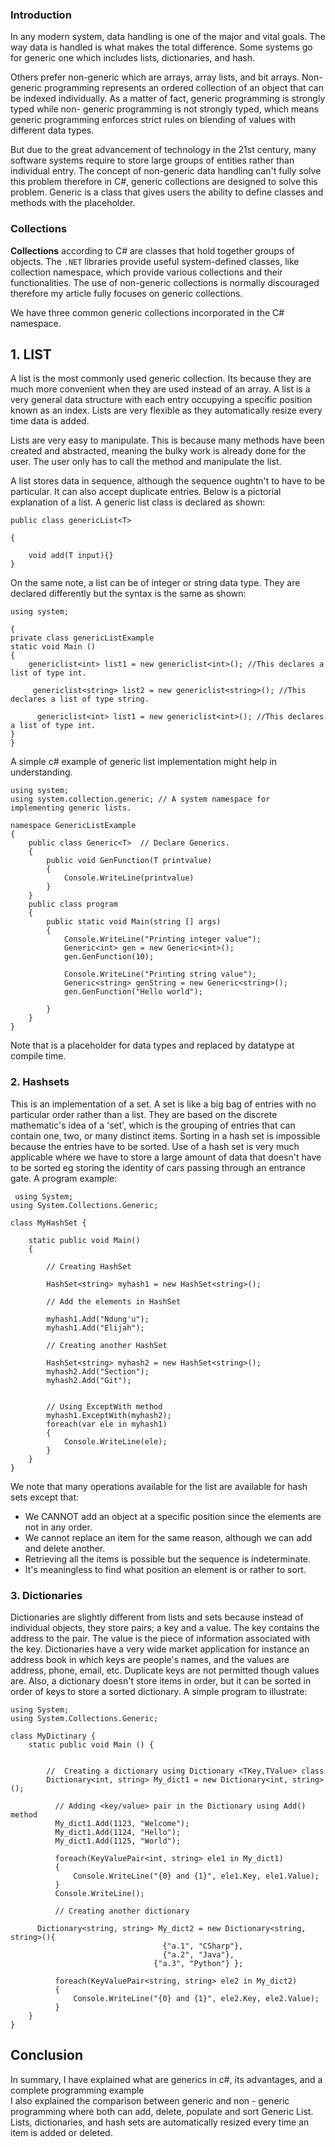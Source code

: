 
### Introduction

In any modern system, data handling is one of the major and vital goals. The way data is handled is what makes the total difference. Some systems go for generic one which includes lists, dictionaries, and hash.

Others prefer non-generic which are arrays, array lists, and bit arrays. Non- generic programming represents an ordered collection of an object that can be indexed individually. As a matter of fact, generic programming is strongly typed while non- generic programming is not strongly typed, which means generic programming enforces strict rules on blending of values with different data types.

But due to the great advancement of technology in the 21st century, many software systems require to store large groups of entities
rather than individual entry. The concept of non-generic data handling can't fully solve this problem therefore in C#, generic collections are designed to solve this problem. Generic is a class that gives users the ability to define classes and methods with the placeholder.

### Collections
**Collections** according to C# are classes that hold together groups of objects. The `.NET` libraries provide useful system-defined classes, like collection namespace, which provide various collections and their functionalities. The use of non-generic collections is normally discouraged therefore my article fully focuses on generic collections.

We have three common generic collections incorporated in the C# namespace.

## 1. LIST

A list is the most commonly used generic collection. Its because they are much more convenient when they are used instead of an array.
A list is a very general data structure with each entry occupying a specific position known as an index. Lists are very flexible as they automatically resize every time data is added.

Lists are very easy to manipulate. This is because many methods have been created and abstracted, meaning the bulky work is already done for the user. The user only has to call the method and manipulate the list.
 
A list stores data in sequence, although the sequence oughtn't to have to be particular. It can also accept duplicate entries.
Below is a pictorial explanation of a list. A generic list class is declared as shown:

```
public class genericList<T>

{
    
    void add(T input){}
}
```

On the same note, a list can be of integer or string data type. They are declared differently but the syntax is the same as shown:
```
using system;

{
private class genericListExample
static void Main ()
{
    genericlist<int> list1 = new genericlist<int>(); //This declares a  list of type int.
    
     genericlist<string> list2 = new genericlist<string>(); //This declares a list of type string.
     
      genericlist<int> list1 = new genericlist<int>(); //This declares a list of type int.
}
}
```

A simple c# example of generic list implementation might help in understanding.

```
using system;
using system.collection.generic; // A system namespace for implementing generic lists.

namespace GenericListExample
{
    public class Generic<T>  // Declare Generics.
    {
        public void GenFunction(T printvalue)
        {
            Console.WriteLine(printvalue)
        }
    }
    public class program
    {
        public static void Main(string [] args)
        {
            Console.WriteLine("Printing integer value");
            Generic<int> gen = new Generic<int>();
            gen.GenFunction(10);
            
            Console.WriteLine("Printing string value");
            Generic<string> genString = new Generic<string>();
            gen.GenFunction("Hello world");
            
        }
    }
}
```

Note that _<T>_ is a placeholder for data types and replaced by datatype at compile time.

### 2. Hashsets
This is an implementation of a set. A set is like a big bag of entries with no particular order rather than a list. They are based on the discrete mathematic's idea of a 'set', which is the grouping of entries that can contain one, two, or many distinct items.  Sorting in a hash set is impossible because the entries have to be sorted. Use of a hash set is very much applicable where we have to store a large amount of data that doesn't have to be sorted eg storing the identity of cars passing through an entrance gate. A program example:

```
 using System;
using System.Collections.Generic;
  
class MyHashSet {

    static public void Main()
    {
  
        // Creating HashSet
     
        HashSet<string> myhash1 = new HashSet<string>();
  
        // Add the elements in HashSet
  
        myhash1.Add("Ndung'u");
        myhash1.Add("Elijah");

        // Creating another HashSet
     
        HashSet<string> myhash2 = new HashSet<string>();
        myhash2.Add("Section");
        myhash2.Add("Git");
   
  
        // Using ExceptWith method
        myhash1.ExceptWith(myhash2);
        foreach(var ele in myhash1)
        {
            Console.WriteLine(ele);
        }
    }
}
```

We note that many operations available for the list are available for hash sets except that:

* We CANNOT add an object at a specific position since the elements are not in any order.
* We cannot replace an item for the same reason, although we can add and delete another.
* Retrieving all the items is possible but the sequence is indeterminate.
* It's meaningless to find what position an element is or rather to sort.

### 3. Dictionaries
Dictionaries are slightly different from lists and sets because instead of individual objects, they store pairs; a key and a value.
The key contains the address to the pair. The value is the piece of information associated with the key.
Dictionaries have a very wide market application for instance an address book in which keys are people's names, and the values are address, phone, email, etc.
Duplicate keys are not permitted though values are. Also, a dictionary doesn't store items in order, but it can be sorted in order of keys to store a sorted dictionary. A simple program to illustrate:

```
using System;
using System.Collections.Generic;  
  
class MyDictinary {
    static public void Main () {
          
      
        //  Creating a dictionary using Dictionary <TKey,TValue> class
        Dictionary<int, string> My_dict1 = new Dictionary<int, string>(); 
            
          // Adding <key/value> pair in the Dictionary using Add() method
          My_dict1.Add(1123, "Welcome");
          My_dict1.Add(1124, "Hello");
          My_dict1.Add(1125, "World");
            
          foreach(KeyValuePair<int, string> ele1 in My_dict1)
          {
              Console.WriteLine("{0} and {1}", ele1.Key, ele1.Value);
          }
          Console.WriteLine();
            
          // Creating another dictionary
 
      Dictionary<string, string> My_dict2 = new Dictionary<string, string>(){
                                  {"a.1", "CSharp"},
                                  {"a.2", "Java"},
                                {"a.3", "Python"} }; 
           
          foreach(KeyValuePair<string, string> ele2 in My_dict2)
          {
              Console.WriteLine("{0} and {1}", ele2.Key, ele2.Value);
          }
    }
}
```

## Conclusion
In summary, I have explained what are generics in c#, its advantages, and a complete programming example   
I also explained the comparison between generic and non - generic programming where both can add, delete, populate and sort Generic List. Lists, dictionaries, and hash sets are automatically resized every time an item is added or deleted.







